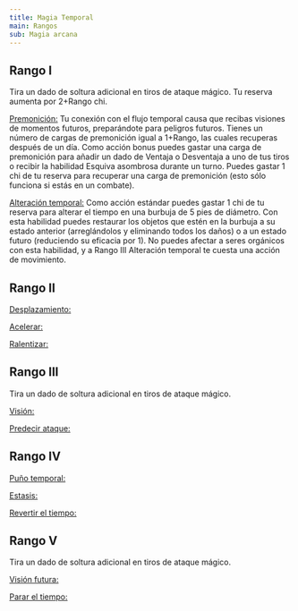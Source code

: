```yaml
---
title: Magia Temporal
main: Rangos
sub: Magia arcana
---
```


## Rango I

Tira un dado de soltura adicional en tiros de ataque mágico. Tu reserva aumenta por 2+Rango chi.

<u>Premonición:</u> Tu conexión con el flujo temporal causa que recibas visiones de momentos futuros, preparándote para peligros futuros. Tienes un número de cargas de premonición igual a 1+Rango, las cuales recuperas después de un día. Como acción bonus puedes gastar una carga de premonición para añadir un dado de Ventaja o Desventaja a uno de tus tiros o recibir la habilidad Esquiva asombrosa durante un turno. Puedes gastar 1 chi de tu reserva para recuperar una carga de premonición (esto sólo funciona si estás en un combate).

<u>Alteración temporal:</u> Como acción estándar puedes gastar 1 chi de tu reserva para alterar el tiempo en una burbuja de 5 pies de diámetro. Con esta habilidad puedes restaurar los objetos que estén en la burbuja a su estado anterior (arreglándolos y eliminando todos los daños) o a un estado futuro (reduciendo su eficacia por 1). No puedes afectar a seres orgánicos con esta habilidad, y a Rango III Alteración temporal te cuesta una acción de movimiento.

## Rango II

<u>Desplazamiento:</u> 

<u>Acelerar:</u>

<u>Ralentizar:</u>

## Rango III

Tira un dado de soltura adicional en tiros de ataque mágico. 

<u>Visión:</u>

<u>Predecir ataque:</u>

## Rango IV

<u>Puño temporal:</u>

<u>Estasis:</u>

<u>Revertir el tiempo:</u>

## Rango V 

Tira un dado de soltura adicional en tiros de ataque mágico.

<u>Visión futura:</u>

<u>Parar el tiempo:</u>